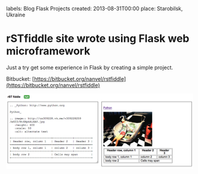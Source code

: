 labels: Blog
        Flask
        Projects
created: 2013-08-31T00:00
place: Starobilsk, Ukraine

# rSTfiddle site wrote using Flask web microframework

Just a try get some experience in Flask by creating a simple project.

Bitbucket: [https://bitbucket.org/nanvel/rstfiddle](https://bitbucket.org/nanvel/rstfiddle)

![RSTFidle](rstf.png)
